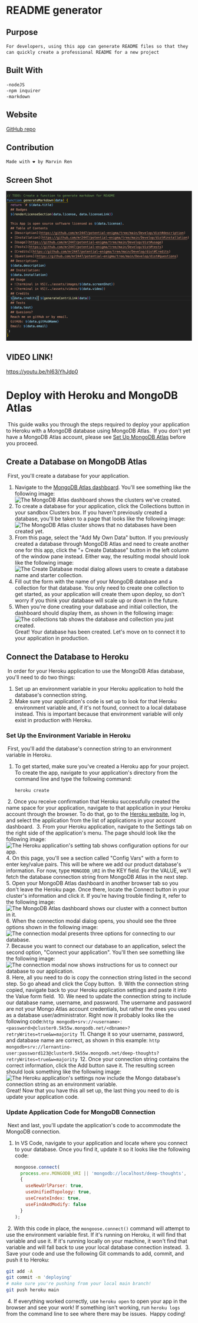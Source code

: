 # README generator 
## Purpose
```
For developers, using this app can generate README files so that they can quickly create a professional README for a new project
```

## Built With
```
-nodeJS
-npm inquirer
-markdown
```
## Website

[GitHub repo](https://github.com/mr2447/potential-enigma/tree/main/Develop/dist)

## Contribution
```
Made with ❤ by Marvin Ren
```
## Screen Shot
![passWordGen page](./assets/images/template-screen-shot.jpeg)

## VIDEO LINK!
https://youtu.be/hI63jYhJdp0


# Deploy with Heroku and MongoDB Atlas
​
This guide walks you through the steps required to deploy your application to Heroku with a MongoDB database using MongoDB Atlas.
​
If you don't yet have a MongoDB Atlas account, please see [Set Up MongoDB Atlas](./MongoAtlas-Setup.md) before you proceed.
​
## Create a Database on MongoDB Atlas
​
First, you'll create a database for your application.
​
1. Navigate to the [MongoDB Atlas dashboard](https://cloud.mongodb.com). You'll see something like the following image:
​
   ![The MongoDB Atlas dashboard shows the clusters we've created.](./assets/images-deploy/100-cluster-dashboard.png)
​
2. To create a database for your application, click the Collections button in your sandbox Clusters box. If you haven't previously created a database, you'll be taken to a page that looks like the following image:
​
   ![The MongoDB Atlas cluster shows that no databases have been created yet.](./assets/images-deploy/200-collections.png)
​
3. From this page, select the "Add My Own Data" button. If you previously created a database through MongoDB Atlas and need to create another one for this app, click the "+ Create Database" button in the left column of the window pane instead. Either way, the resulting modal should look like the following image:
​
   ![The Create Database modal dialog allows users to create a database name and starter collection.](./assets/images-deploy/300-create-db.png)
​
4. Fill out the form with the name of your MongoDB database and a collection for that database. You only need to create one collection to get started, as your application will create them upon deploy, so don't worry if you think your database will scale up or down in the future.
​
5. When you're done creating your database and initial collection, the dashboard should display them, as shown in the following image: 
​
   ![The collections tab shows the database and collection you just created.](./assets/images-deploy/400-collections-database.png)
​
Great! Your database has been created. Let's move on to connect it to your application in production.
​
## Connect the Database to Heroku
​
In order for your Heroku application to use the MongoDB Atlas database, you'll need to do two things:
​
1. Set up an environment variable in your Heroku application to hold the database's connection string.
​
2. Make sure your application's code is set up to look for that Heroku environment variable and, if it's not found, connect to a local database instead. This is important because that environment variable will only exist in production with Heroku.
​
### Set Up the Environment Variable in Heroku
​
First, you'll add the database's connection string to an environment variable in Heroku.
​
1. To get started, make sure you've created a Heroku app for your project. To create the app, navigate to your application's directory from the command line and type the following command:
​
   ```bash
   heroku create
   ```
​
2. Once you receive confirmation that Heroku successfully created the name space for your application, navigate to that application in your Heroku account through the browser. To do that, go to the [Heroku website](https://heroku.com), log in, and select the application from the list of applications in your account dashboard.
​
3. From your Heroku application, navigate to the Settings tab on the right side of the application's menu. The page should look like the following image:
​
   ![The Heroku application's setting tab shows configuration options for our app.](./assets/images-deploy/500-heroku-settings.png)
​
4. On this page, you'll see a section called "Config Vars" with a form to enter key/value pairs. This will be where we add our product database's information. For now, type `MONGODB_URI` in the KEY field. For the VALUE, we'll fetch the database connection string from MongoDB Atlas in the next step.
​
5. Open your MongoDB Atlas dashboard in another browser tab so you don't leave the Heroku page. Once there, locate the Connect button in your cluster's information and click it. If you're having trouble finding it, refer to the following image:
​
   ![The MongoDB Atlas dashboard shows our cluster with a connect button in it.](./assets/images-deploy/600-overview-connect.png)
​
6. When the connection modal dialog opens, you should see the three options shown in the following image:
​
   ![The connection modal presents three options for connecting to our database.](./assets/images-deploy/700-connect-modal.png)
​
7. Because you want to connect our database to an application, select the second option, "Connect your application". You'll then see something like the following image:
​
   ![The connection modal now shows instructions for us to connect our database to our application.](./assets/images-deploy/800-connect-app.png)
​
8. Here, all you need to do is copy the connection string listed in the second step. So go ahead and click the Copy button.
​
9. With the connection string copied, navigate back to your Heroku application settings and paste it into the Value form field.
​
10. We need to update the connection string to include our database name, username, and password. The username and password are not your Mongo Atlas account credentials, but rather the ones you used as a database user/administrator. Right now it probably looks like the following code:
​
    ```http
    mongodb+srv://<username>:<password>@cluster0.5k55w.mongodb.net/<dbname>?retryWrites=true&w=majority
    ```
​
11. Change it so your username, password, and database name are correct, as shown in this example:
​
    ```http
    mongodb+srv://lernantino-user:password123@cluster0.5k55w.mongodb.net/deep-thoughts?retryWrites=true&w=majority
    ```
​
12. Once your connection string contains the correct information, click the Add button save it. The resulting screen should look something like the following image:
​
    ![The Heroku application's settings now include the Mongo database's connection string as an environment variable.](./assets/images-deploy/900-heroku-configvars.png)
​
Great! Now that you have this all set up, the last thing you need to do is update your application code.
​
### Update Application Code for MongoDB Connection
​
Next and last, you'll update the application's code to accommodate the MongoDB connection.
​
1. In VS Code, navigate to your application and locate where you connect to your database. Once you find it, update it so it looks like the following code:
​
   ```js
   mongoose.connect(
     process.env.MONGODB_URI || 'mongodb://localhost/deep-thoughts',
     {
       useNewUrlParser: true,
       useUnifiedTopology: true,
       useCreateIndex: true,
       useFindAndModify: false
     }
   );
   ```
​
2. With this code in place, the `mongoose.connect()` command will attempt to use the environment variable first. If it's running on Heroku, it will find that variable and use it. If it's running locally on your machine, it won't find that variable and will fall back to use your local database connection instead.
​
3. Save your code and use the following Git commands to add, commit, and push it to Heroku:
​
   ```bash
   git add -A
   git commit -m 'deploying'
   # make sure you're pushing from your local main branch!
   git push heroku main
   ```
​
4. If everything worked correctly, use `heroku open` to open your app in the browser and see your work! If something isn't working, run `heroku logs` from the command line to see where there may be issues.
​
Happy coding!